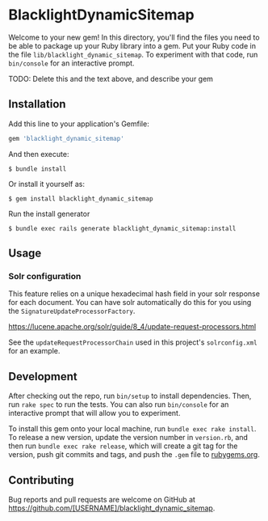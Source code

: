 # BlacklightDynamicSitemap

Welcome to your new gem! In this directory, you'll find the files you need to be able to package up your Ruby library into a gem. Put your Ruby code in the file `lib/blacklight_dynamic_sitemap`. To experiment with that code, run `bin/console` for an interactive prompt.

TODO: Delete this and the text above, and describe your gem

## Installation

Add this line to your application's Gemfile:

```ruby
gem 'blacklight_dynamic_sitemap'
```

And then execute:

    $ bundle install

Or install it yourself as:

    $ gem install blacklight_dynamic_sitemap

Run the install generator

    $ bundle exec rails generate blacklight_dynamic_sitemap:install

## Usage

### Solr configuration
This feature relies on a unique hexadecimal hash field in your solr response for each document.  You can have solr automatically do this for you using the `SignatureUpdateProcessorFactory`.

https://lucene.apache.org/solr/guide/8_4/update-request-processors.html

See the `updateRequestProcessorChain` used in this project's `solrconfig.xml` for an example.

## Development

After checking out the repo, run `bin/setup` to install dependencies. Then, run `rake spec` to run the tests. You can also run `bin/console` for an interactive prompt that will allow you to experiment.

To install this gem onto your local machine, run `bundle exec rake install`. To release a new version, update the version number in `version.rb`, and then run `bundle exec rake release`, which will create a git tag for the version, push git commits and tags, and push the `.gem` file to [rubygems.org](https://rubygems.org).

## Contributing

Bug reports and pull requests are welcome on GitHub at https://github.com/[USERNAME]/blacklight_dynamic_sitemap.
